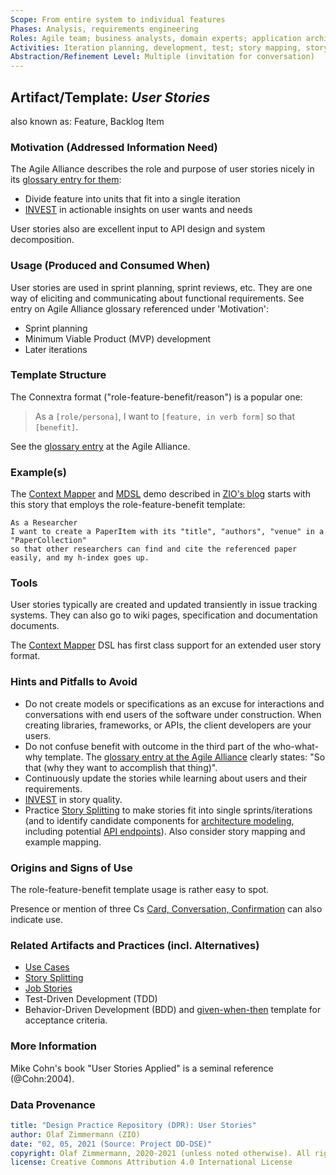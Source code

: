 ```yaml
---
Scope: From entire system to individual features
Phases: Analysis, requirements engineering
Roles: Agile team; business analysts, domain experts; application architects
Activities: Iteration planning, development, test; story mapping, story splitting 
Abstraction/Refinement Level: Multiple (invitation for conversation)
---
```



Artifact/Template: *User Stories*
---------------------------------
also known as: Feature, Backlog Item

### Motivation (Addressed Information Need) 
The Agile Alliance describes the role and purpose of user stories nicely in its [glossary entry for them](https://www.agilealliance.org/glossary/user-stories/): 

* Divide feature into units that fit into a single iteration
* [INVEST](https://www.agilealliance.org/glossary/invest) in actionable insights on user wants and needs

User stories also are excellent input to API design and system decomposition. 


### Usage (Produced and Consumed When)
User stories are used in sprint planning, sprint reviews, etc. They are one way of eliciting and communicating about functional requirements. See entry on Agile Alliance glossary referenced under 'Motivation':

* Sprint planning
* Minimum Viable Product (MVP) development
* Later iterations


### Template Structure
The Connextra format ("role-feature-benefit/reason") is a popular one: 

> As a `[role/persona]`, I want to `[feature, in verb form]` so that `[benefit]`.

See the [glossary entry](https://www.agilealliance.org/glossary/user-story-template/) at the Agile Alliance.


### Example(s)
The [Context Mapper](https://contextmapper.org/) and [MDSL](https://microservice-api-patterns.github.io/MDSL-Specification/) demo described in [ZIO's blog](https://ozimmer.ch/practices/2020/06/10/ICWEKeynoteAndDemo.html) starts with this story that employs the role-feature-benefit template:

~~~
As a Researcher 
I want to create a PaperItem with its "title", "authors", "venue" in a "PaperCollection"
so that other researchers can find and cite the referenced paper easily, and my h-index goes up.
~~~


### Tools
User stories typically are created and updated transiently in issue tracking systems. They can also go to wiki pages, specification and documentation documents. 

The [Context Mapper](https://contextmapper.org/) DSL has first class support for an extended user story format. 


### Hints and Pitfalls to Avoid

* Do not create models or specifications as an excuse for interactions and conversations with end users of the software under construction. When creating libraries, frameworks, or APIs, the client developers are your users. 
* Do not confuse benefit with outcome in the third part of the who-what-why template. The [glossary entry at the Agile Alliance](https://www.agilealliance.org/glossary/user-story-template/) clearly states: "So that (why they want to accomplish that thing)".
* Continuously update the stories while learning about users and their requirements.
* [INVEST](https://www.agilealliance.org/glossary/invest) in story quality.
* Practice [Story Splitting](../activities/DPR-StorySplitting.md) to make stories fit into single sprints/iterations (and to identify candidate components for [architecture modeling](../activities/DPR-ArchitectureModeling.md), including potential [API endpoints](SDPR-CandidateEndpointList.md)). Also consider story mapping and example mapping.


### Origins and Signs of Use
The role-feature-benefit template usage is rather easy to spot. 

Presence or mention of three Cs [Card, Conversation, Confirmation](https://www.agilealliance.org/glossary/three-cs) can also indicate use.


### Related Artifacts and Practices (incl. Alternatives)

* [Use Cases](DPR-UseCase.md)
* [Story Splitting](../activities/DPR-StorySplitting.md)
* [Job Stories](https://jtbd.info/replacing-the-user-story-with-the-job-story-af7cdee10c27)
* Test-Driven Development (TDD) 
* Behavior-Driven Development (BDD) and [given-when-then](https://www.agilealliance.org/glossary/gwt) template for acceptance criteria.


### More Information
Mike Cohn's book "User Stories Applied" is a seminal reference (@Cohn:2004). <!-- TODO CE: Mike Cohn or M. Cohn? Consistency... -->


### Data Provenance 

```yaml
title: "Design Practice Repository (DPR): User Stories"
author: Olaf Zimmermann (ZIO)
date: "02, 05, 2021 (Source: Project DD-DSE)"
copyright: Olaf Zimmermann, 2020-2021 (unless noted otherwise). All rights reserved.
license: Creative Commons Attribution 4.0 International License
```
